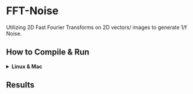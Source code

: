 # FFT-Noise
Utilizing 2D Fast Fourier Transforms on 2D vectors/ images to generate 1/f Noise.

## How to Compile & Run
<details>
  <summary><b> Linux & Mac </b> </summary>
  
  ```shell
  git clone https://github.com/IamShubhamGupto/FFT-Noise.git
  cd FFT-Noise
  make 
  ./bin/fft.out beta
  ```  

  <b>EXAMPLE </b>
  
  ```shell
  make 
  ./bin/fft.out 1.7
  ```
  
  Guide:
  
  ```
Usage: ./bin/fft.out mode path-to-input-image beta

beta - roughness factor
  ```
  #### Clean Up
  In order to clean the bin directory, run ```make clean```.

  In order to remove only the generated images, run ``` make cleanimg```.
</details> 

## Results

